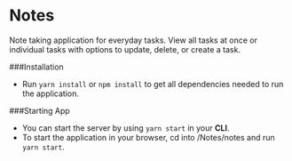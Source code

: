 # Notes
Note taking application for everyday tasks. View all tasks at once or individual tasks with options to update, delete, or create a task.

###Installation
  * Run ```yarn install``` or ```npm install``` to get all dependencies needed to run the application.

###Starting App
  * You can start the server by using ```yarn start``` in your **CLI**.
  * To start the application in your browser, cd into /Notes/notes and run ```yarn start```.
